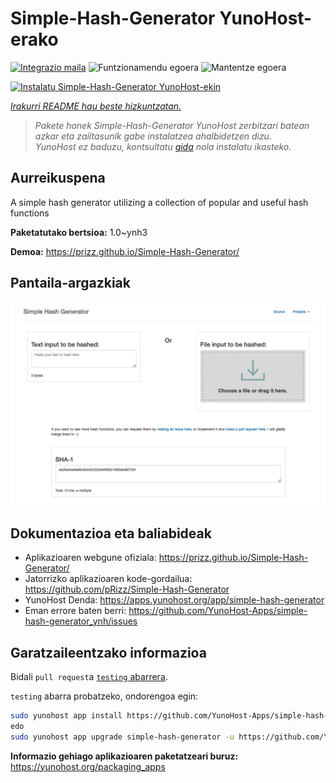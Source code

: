 <!--
Ohart ongi: README hau automatikoki sortu da <https://github.com/YunoHost/apps/tree/master/tools/readme_generator>ri esker
EZ editatu eskuz.
-->

# Simple-Hash-Generator YunoHost-erako

[![Integrazio maila](https://dash.yunohost.org/integration/simple-hash-generator.svg)](https://dash.yunohost.org/appci/app/simple-hash-generator) ![Funtzionamendu egoera](https://ci-apps.yunohost.org/ci/badges/simple-hash-generator.status.svg) ![Mantentze egoera](https://ci-apps.yunohost.org/ci/badges/simple-hash-generator.maintain.svg)

[![Instalatu Simple-Hash-Generator YunoHost-ekin](https://install-app.yunohost.org/install-with-yunohost.svg)](https://install-app.yunohost.org/?app=simple-hash-generator)

*[Irakurri README hau beste hizkuntzatan.](./ALL_README.md)*

> *Pakete honek Simple-Hash-Generator YunoHost zerbitzari batean azkar eta zailtasunik gabe instalatzea ahalbidetzen dizu.*  
> *YunoHost ez baduzu, kontsultatu [gida](https://yunohost.org/install) nola instalatu ikasteko.*

## Aurreikuspena

A simple hash generator utilizing a collection of popular and useful hash functions


**Paketatutako bertsioa:** 1.0~ynh3

**Demoa:** <https://prizz.github.io/Simple-Hash-Generator/>

## Pantaila-argazkiak

![Simple-Hash-Generator(r)en pantaila-argazkia](./doc/screenshots/screenshot.png)

## Dokumentazioa eta baliabideak

- Aplikazioaren webgune ofiziala: <https://prizz.github.io/Simple-Hash-Generator/>
- Jatorrizko aplikazioaren kode-gordailua: <https://github.com/pRizz/Simple-Hash-Generator>
- YunoHost Denda: <https://apps.yunohost.org/app/simple-hash-generator>
- Eman errore baten berri: <https://github.com/YunoHost-Apps/simple-hash-generator_ynh/issues>

## Garatzaileentzako informazioa

Bidali `pull request`a [`testing` abarrera](https://github.com/YunoHost-Apps/simple-hash-generator_ynh/tree/testing).

`testing` abarra probatzeko, ondorengoa egin:

```bash
sudo yunohost app install https://github.com/YunoHost-Apps/simple-hash-generator_ynh/tree/testing --debug
edo
sudo yunohost app upgrade simple-hash-generator -u https://github.com/YunoHost-Apps/simple-hash-generator_ynh/tree/testing --debug
```

**Informazio gehiago aplikazioaren paketatzeari buruz:** <https://yunohost.org/packaging_apps>
